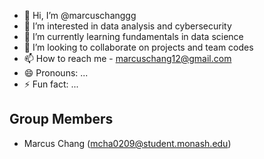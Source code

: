 - 👋 Hi, I’m @marcuschanggg
- 👀 I’m interested in data analysis and cybersecurity
- 🌱 I’m currently learning fundamentals in data science
- 💞️ I’m looking to collaborate on projects and team codes
- 📫 How to reach me - marcuschang12@gmail.com
- 😄 Pronouns: ...
- ⚡ Fun fact: ...

<!---
marcuschanggg/marcuschanggg is a ✨ special ✨ repository because its `README.md` (this file) appears on your GitHub profile.
You can click the Preview link to take a look at your changes.
--->

## Group Members
 - Marcus Chang (mcha0209@student.monash.edu)